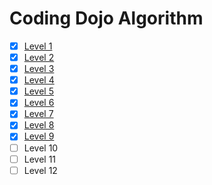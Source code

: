 # Coding Dojo Algorithm

- [x] [Level 1](level-1.md)
- [x] [Level 2](level-2.md)
- [x] [Level 3](level-3.md)
- [x] [Level 4](level-4.md)
- [x] [Level 5](level-5.md)
- [x] [Level 6](level-6.md)
- [x] [Level 7](level-7.md)
- [x] [Level 8](level-8.md)
- [x] [Level 9](level-9.md)
- [ ] Level 10
- [ ] Level 11
- [ ] Level 12
